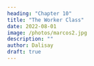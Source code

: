 ```yaml
---
heading: "Chapter 10"
title: "The Worker Class"
date: 2022-08-01
image: /photos/marcos2.jpg
description: ""
author: Dalisay
draft: true
---
```


